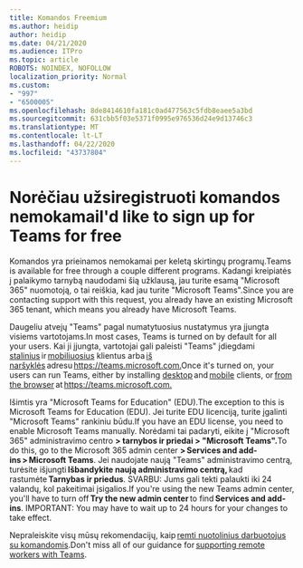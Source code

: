 ```yaml
---
title: Komandos Freemium
ms.author: heidip
author: heidip
ms.date: 04/21/2020
ms.audience: ITPro
ms.topic: article
ROBOTS: NOINDEX, NOFOLLOW
localization_priority: Normal
ms.custom:
- "997"
- "6500005"
ms.openlocfilehash: 8de8414610fa181c0ad477563c5fdb8eaee5a3bd
ms.sourcegitcommit: 631cbb5f03e5371f0995e976536d24e9d13746c3
ms.translationtype: MT
ms.contentlocale: lt-LT
ms.lasthandoff: 04/22/2020
ms.locfileid: "43737804"
---
```

# <a name="id-like-to-sign-up-for-teams-for-free"></a><span data-ttu-id="7e552-102">Norėčiau užsiregistruoti komandos nemokamai</span><span class="sxs-lookup"><span data-stu-id="7e552-102">I'd like to sign up for Teams for free</span></span>

<span data-ttu-id="7e552-103">Komandos yra prieinamos nemokamai per keletą skirtingų programų.</span><span class="sxs-lookup"><span data-stu-id="7e552-103">Teams is available for free through a couple different programs.</span></span> <span data-ttu-id="7e552-104">Kadangi kreipiatės į palaikymo tarnybą naudodami šią užklausą, jau turite esamą "Microsoft 365" nuomotoją, o tai reiškia, kad jau turite "Microsoft Teams".</span><span class="sxs-lookup"><span data-stu-id="7e552-104">Since you are contacting support with this request, you already have an existing Microsoft 365 tenant, which means you already have Microsoft Teams.</span></span>

<span data-ttu-id="7e552-105">Daugeliu atvejų "Teams" pagal numatytuosius nustatymus yra įjungta visiems vartotojams.</span><span class="sxs-lookup"><span data-stu-id="7e552-105">In most cases, Teams is turned on by default for all your users.</span></span> <span data-ttu-id="7e552-106">Kai ji įjungta, vartotojai gali paleisti "Teams" įdiegdami [stalinius](https://docs.microsoft.com/MicrosoftTeams/get-clients#desktop-client) ir [mobiliuosius](https://docs.microsoft.com/MicrosoftTeams/get-clients#mobile-clients) klientus arba [iš naršyklės](https://docs.microsoft.com/MicrosoftTeams/get-clients#web-client) adresu <https://teams.microsoft.com.></span><span class="sxs-lookup"><span data-stu-id="7e552-106">Once it's turned on, your users can run Teams, either by installing [desktop](https://docs.microsoft.com/MicrosoftTeams/get-clients#desktop-client) and [mobile](https://docs.microsoft.com/MicrosoftTeams/get-clients#mobile-clients) clients, or [from the browser](https://docs.microsoft.com/MicrosoftTeams/get-clients#web-client) at <https://teams.microsoft.com.></span></span>

<span data-ttu-id="7e552-107">Išimtis yra "Microsoft Teams for Education" (EDU).</span><span class="sxs-lookup"><span data-stu-id="7e552-107">The exception to this is Microsoft Teams for Education (EDU).</span></span> <span data-ttu-id="7e552-108">Jei turite EDU licenciją, turite įgalinti "Microsoft Teams" rankiniu būdu.</span><span class="sxs-lookup"><span data-stu-id="7e552-108">If you have an EDU license, you need to enable Microsoft Teams manually.</span></span> <span data-ttu-id="7e552-109">Norėdami tai padaryti, eikite į "Microsoft 365" administravimo centro **> tarnybos ir priedai > "Microsoft Teams".**</span><span class="sxs-lookup"><span data-stu-id="7e552-109">To do this, go to the Microsoft 365 admin center **> Services and add-ins > Microsoft Teams**.</span></span> <span data-ttu-id="7e552-110">Jei naudojate naują "Teams" administravimo centrą, turėsite išjungti **Išbandykite naują administravimo centrą,** kad rastumėte **Tarnybas ir priedus**. SVARBU: Jums gali tekti palaukti iki 24 valandų, kol pakeitimai įsigalios.</span><span class="sxs-lookup"><span data-stu-id="7e552-110">If you're using the new Teams admin center, you'll have to turn off **Try the new admin center** to find **Services and add-ins**. IMPORTANT: You may have to wait up to 24 hours for your changes to take effect.</span></span>

<span data-ttu-id="7e552-111">Nepraleiskite visų mūsų rekomendacijų, kaip [remti nuotolinius darbuotojus su komandomis](https://docs.microsoft.com/MicrosoftTeams/support-remote-work-with-teams).</span><span class="sxs-lookup"><span data-stu-id="7e552-111">Don't miss all of our guidance for [supporting remote workers with Teams](https://docs.microsoft.com/MicrosoftTeams/support-remote-work-with-teams).</span></span>
